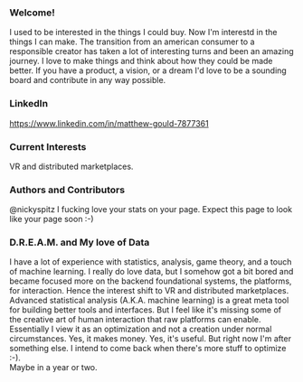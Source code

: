 ### Welcome!
I used to be interested in the things I could buy.  Now I'm interestd in the things I can make.  The transition from an american consumer to a responsible creator has taken a lot of interesting turns and been an amazing journey.  I love to make things and think about how they could be made better.  If you have a product, a vision, or a dream I'd love to be a sounding board and contribute in any way possible. 

### LinkedIn
https://www.linkedin.com/in/matthew-gould-7877361

### Current Interests
VR and distributed marketplaces.  

### Authors and Contributors
@nickyspitz I fucking love your stats on your page.  Expect this page to look like your page soon :-)  

### D.R.E.A.M. and My love of Data
I have a lot of experience with statistics, analysis, game theory, and a touch of machine learning.  I really do love data, but 
I somehow got a bit bored and became focused more on the backend foundational systems, the platforms, for interaction.
Hence the interest shift to VR and distributed marketplaces.  Advanced statistical analysis (A.K.A. machine learning) is a great meta tool
for building better tools and interfaces.  But I feel like it's missing some of the creative art of human interaction that raw
platforms can enable.  Essentially I view it as an optimization and not a creation under normal circumstances.  Yes, it makes money.
Yes, it's useful.  But right now I'm after something else.  I intend to come back when there's more stuff to optimize :-).  
Maybe in a year or two.
